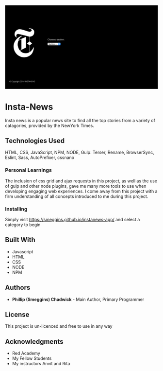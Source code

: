 ![Alt text](./assets/images/instanews-desktop-initial.png?raw=true)

# Insta-News

Insta news is a popular news site to find all the top stories from a variety of catagories, provided by the NewYork Times.

## Technologies Used

HTML, CSS, JavaScript, NPM, NODE, 
Gulp: Terser, Rename, BrowserSync, Eslint, Sass, AutoPrefixer, cssnano

### Personal Learnings

The inclusion of css grid and ajax requests in this project, as well as the use of gulp and other node plugins, gave me many more tools to use when developing engaging web experiences. I come away from this project with a firm understanding of all concepts introduced to me during this project.

### Installing

Simply visit https://smeggins.github.io/instanews-app/ and select a category to begin

## Built With

* Javascript
* HTML
* CSS
* NODE
* NPM

## Authors

* **Phillip (Smeggins) Chadwick** - Main Author, Primary Programmer

## License

This project is un-licenced and free to use in any way

## Acknowledgments

* Red Academy
* My Fellow Students
* My instructors Anvit and Rita
